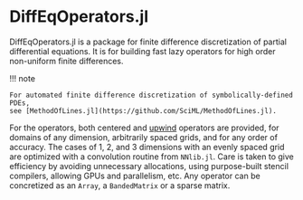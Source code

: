 # DiffEqOperators.jl

DiffEqOperators.jl is a package for finite difference discretization of partial
differential equations. It is for building fast lazy operators for high order
non-uniform finite differences.

!!! note

    For automated finite difference discretization of symbolically-defined PDEs,
    see [MethodOfLines.jl](https://github.com/SciML/MethodOfLines.jl).


For the operators, both centered and
[upwind](https://en.wikipedia.org/wiki/Upwind_scheme) operators are provided,
for domains of any dimension, arbitrarily spaced grids, and for any order of accuracy.
The cases of 1, 2, and 3 dimensions with an evenly spaced grid are optimized with a
convolution routine from `NNlib.jl`. Care is taken to give efficiency by avoiding
unnecessary allocations, using purpose-built stencil compilers, allowing GPUs
and parallelism, etc. Any operator can be concretized as an `Array`, a
`BandedMatrix` or a sparse matrix.
